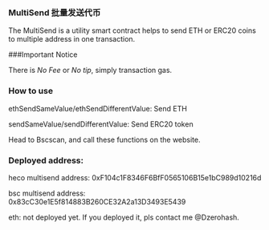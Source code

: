 ### MultiSend 批量发送代币

The MultiSend is a utility smart contract helps to send ETH or ERC20 coins to multiple address in one transaction.

###Important Notice

There is *No Fee* or *No tip*, simply transaction gas.

### How to use
ethSendSameValue/ethSendDifferentValue: Send ETH 

sendSameValue/sendDifferentValue: Send ERC20 token

Head to Bscscan, and call these functions on the website.
  
### Deployed address:
heco multisend address: 0xF104c1F8346F6BfF0565106B15e1bC989d10216d

bsc multisend address: 0x83cC30e1E5f814883B260CE32A2a13D3493E5439

eth: not deployed yet. If you deployed it, pls contact me @Dzerohash.